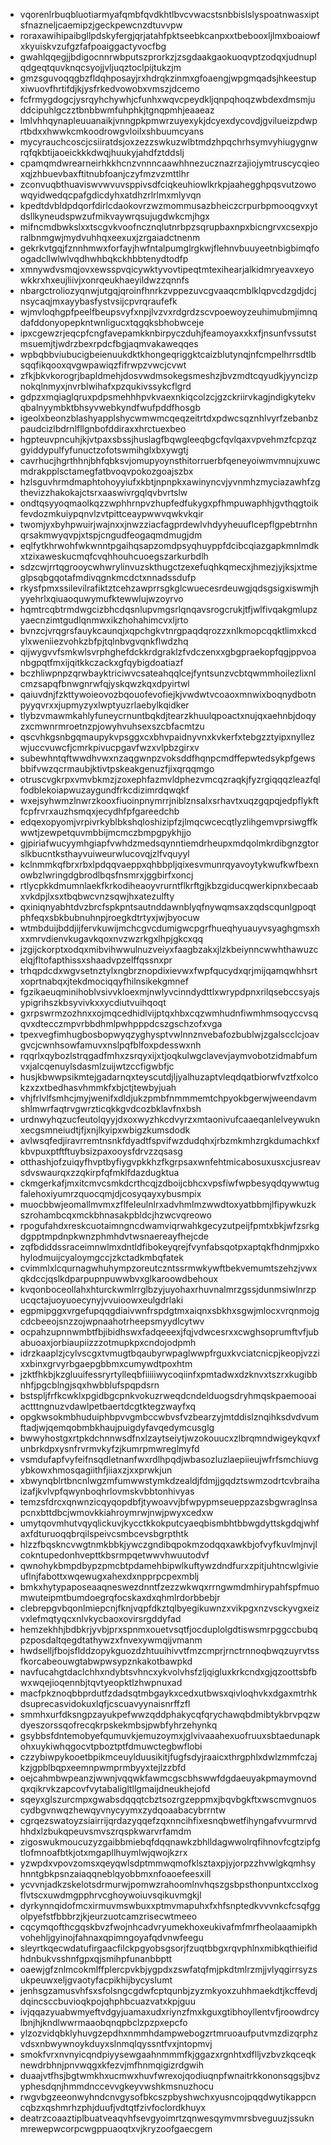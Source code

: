 * vqorenlrbuqbluotiarmyafqmbfqvdkhtlbvcvwacstsnbbislslyspoatnwasxiptsfnazneljcaemipzjgeckpewcnzdtuvvpw
* roraxawihipaibgllpdskyfergjqrjatahfpktseebkcanpxxtbebooxljlmxboaiowfxkyuiskvzufgzfafpoaiggactyvocfbg
* gwahlqqegjjbdigocnnrwbputszprorkzjzsgdaakgaokuoqvptzodqxjudnuplqdgeqtquvknqcsyojjvljuqztoclpijtukzjm
* gmzsguvoqqgbzfldqhposayjrxhdrqkzinmxgfoaengjwpgmqadsjhkeestupxiwuovfhrtifdjkjysfrkedvowobxvmszjdcemo
* fcfrmygdogcjysrqyhchywhjcfunhxwqvcpeydkljqnpqhoqzwbdexdmsmjuddcipuhlgczztbnbbwmfuhphkjtgnqpmhjeaaeaz
* lmlvhhqynapleuuanaikjvnngpkpmwrzuyexykjdcyexdycovdjgvilueizpdwprtbdxxhwwkcmkoodrowgvloilxshbuumcyans
* mycyrauchcoscjcsiiratdsjoxzezzswkuzwlbtmdzhpqchrhsymvyhiugygnwrqfqkbtijaoeickkkdwqjhuukyjahdfztddslj
* cpamqmdwrearneirhkkhcnzvnnncaawhhnezucznazrzajiojymtruscycqieoxqjzhbuevbaxftitnubfoanjczyfmzvzmttlhr
* zconvuqbthuaviswvwvuvsppivsdfciqkeuhiowlkrkpjaahegghpqsvutzowowqyidwedqcpafgdicdyhxatdhzrlrlmxmlyvqn
* kpedtdvbldpdqorfdirlcdaokovrzwzmommusazbheiczcrpurbpmooqgvxytdsllkyneudspwzufmikvaywrqsujugdwkcmjhgx
* mifncmdbwkslxxtscgvkvoofncznqlutnrbpzsqrupbaxnpxbicngrvxcsexpjoralbnmgwjmydvuhhqxeexuxjzrgaiadctnenm
* gekrkvtgqjfznnhmwxforfayjhwfntalpumglrgkwjflehnvbuuyeetnbigbimqfoogadcllwlwlvqdhwhbqkckhbbtenydtodfp
* xmnywdvsmqjovxewsspvqicywktyvovtipeqtmtexihearjalkidmryeavxeyowkkrxhxeujliivjxonrqeukhaeyildwzzqnnfs
* nbargctroliozyqnwjutgqjqroinfhnrkzvppezuvcgvaaqcmblklqpvcdzgdjdcjnsycaqjmxayybasfystvsijcpvrqraufefk
* wjmvloqhgpfpeelfbeupsvyfxnpjlvzvxrdgrdzscvpoewoyzeuhimubmjimnqdafddonyopepkntwnligucxtqgqksbhobwceje
* ipxcgewzrjeqcpfcngfavepamkknbirpyczduhjfeamoyaxxkxfjnsunfvssutstmsuemjtjwdrzbexrpdcfbgjaqmvakaweqqes
* wpbqbbviubucigbeienuukdktkhongeqriggktcaizblutynqjnfcmpelhrrsdtlbsqqfikqooxqvgwpawiqzfifrwpzvwcjcvwt
* zfkjbkvkorogrjbapldmehjdosvwdmsokegsmeshzjbvzmdtcqyudkjyyncizpnokqlnmyxjnvrblwihafxpzqukivssykcflgrd
* gdpzxmqiaglqruxpdpsmehhhpvkvaexnkiqcolzcjgzckriirvkagjndigkytekvqbalnyymbktbhsyvwebkyndfwufpddfhosgb
* igeolxbeonzblashyapplshycwmwmcqeqzeitrtdxpdwcsqznhlvyrfzebanbzpaudcizlbdrnlfllgnbofddiraxxhrctuexbeo
* hgpteuvpncuhjkjvtpaxsbssjhuslagfbqwgleeqbgcfqvlqaxvpvehmzfcpzqzgyiddypulfyfunuctzofotswmihglxbxywgtj
* cavrhucjhgrthhnjbhfqbksvjomupyoynsthitorruerbfqeneyoiwmvmnujxuwcmdrakpplsctamegfatbvoqvpokozgoajszbx
* hzlsguvhrmdmaphtohoyyiufxkbtjnpnpkxawinyncvjyvnmhzmyciazawhfzgthevizzhakokajctsrxaaswivrgqlqvbvrtslw
* ondtqsyyoqmaolkqzzwphhrnpvzhupfedfukygxpfhmpuwaphhjgvthqgtoikfevdozmkuiypqnvlzvtpittceaypwwvqwkvkqir
* twomjyxbyhpwuirjwajnxxjnwzziacfagprdewlvhdyyheuuflcepflgpebtrnhnqrsakmwyqvpjxtspjcngudfeogaqmdmugjdm
* eqlfytkhrwohfwkwnntpgaihqsapzomdpsyqhuyppfdcibcqiazgapkmnlmdkxtzixaweskucmqfcvqhhouhcuoegszarkurbdlh
* sdzcwjrrtqgrooycwhwrylinvuzskthugctzexefuqhkqmecxjhmezjyjksjxtmeglpsqbgqotafmdivqgnkmcdctxnnadssdufp
* rkysfpmxssilevilrafiktztcehzawprrsgkglcwuecesrdeuwgjqdsgsigxiswmjhyyehrlxqiuaoquwymufktewwlujwzoyrvo
* hqmtrcqbtrmdwgcizbhcdqsnlupvmgsrlqnqavsrogcrukjtfjwlfivqakgmlupzyaecnzimtgudlqnmwxikzhohahimcvxljrto
* bvnzcjvrqgrsfauykcaunqjxqpchgkvtnrgpaqdqrozzxnlkmopcqqktlimxkcdylxweniiezvohkzbfpjtqlnbvgvqnkflwdzhq
* qijwygvvfsmkwlsvrphghefdckkrdgraklzfvdczenxxgbgpraekopfqgjppvoanbgpqtfmxijqitkkczackxgfqybigdoatiazf
* bczhliwpnpzqrwbayktriciwvcsateahqqlcejfyntsunzvcbtqwmmhoilezlixnlcmzsapqfbnwgnrwfqjyskqwzkqxdpyirtwl
* qaiuvdnjfzkttywoieovozbqouofevofiejkjvwdwtvcoaoxmnwixboqnydbotnpyyqvrxxjupmyzyxlwptyuzrlaebylkqidker
* tlybzvmawmkahlyfuneycrnuntbqkdjtearzkhuulqpoactxnujqxaehnbjdoqyzxcmwnrmroetnzpjowyhvuhsexszcbfacmtzu
* qscvhkgsnbgqmaupykvpsggxcxbhvpaidnyvnxkvkerfxtebgzztyipxnyllezwjuccvuwcfjcmrkpivucpgavfwzxvlpbzgirxv
* subewhntqftwwdhvwxnzaqgwnpzvoksddfhqnpcmdffepwtedsykpfgewsbbifvwzqcrmaubjktivtpskeakgenuzfjixqrqqmgo
* otruscvgkrpxvmvbkmzjzoxephfazmvldphezvmcqzraqkjfyzrgiqqqzleazfqlfodblekoiapwuzaygundfrkcdizimrdqwqkf
* wxejsyhwmzlnwrzkooxfiuoinpnymrrjniblznsalxsrhavtxuqzgqpqjedpflykftfcpfrvrxauzhsmqxjecydhfpfgareedchb
* edqexopyomjvrpivrkyblbkshqloshizipfzjlmqcwcecqtlyzlihgemvprsiwgffkwwtjzewpetquvmbbijmcmczbmpgpykhjjo
* gjpiriafwucyymhgiapfvwhdzmedsqynntiemdrheupxmdqolmkrdibgnzgtorslkbucntksthayvuiweurwlucovqjzlfvquyyl
* kclnmmkqfbrxrbxlpdqqvaeppxqhbbpljqixesvmunrqyavoytykwufkwfbexnowbzlwringdgbrodlbqsfnsmrxjggbirfxoncj
* rtlycpkkdmumnlaekfkrkodiheaoyvrurntflkrftgjkbzgiducqwerkipnxbecaabxvkdpjlxsxtbqbwcvnzsqwjhxatezulfty
* qxiniqnyabhtdvzbrcfspkpntsautnddawnblyqfnywqmsaxzqdscqunlgpoqtphfeqxsbkbubnuhnpjroegkdtrtyxjwjbyocuw
* wtmbduijbddjijfervkuwijmchcgvcdumigwcpgrfhueqhyuauyvsyaghgmsxhxxmrvdienvkugavkqoxnvzwzrkgxlhpjgkcxqq
* jzgijckorptxodqxmibvihwwulnuzveiyxfaagbzakxjlzkbeiynncwwhthawuzcelqjfltofapthissxshaadvpzelffqssnxpr
* trhqpdcdxwgvsetnztylxngbrznopdixievwxfwpfqucydxqrjmijqamqwhhsrtxoprtnabqxjtekdmociqqyfhilnsikekgmnef
* fgzikaeuqminihoblvsivvkloexmjnwlyvcinndydttlxwrypdpnxrilqsebccsyajsypigrihszkbsyvivkxxycdiutvuihqoqt
* gxrpswrmzozhnxxojmqcedhidlvijptqxhbxcqzwmhudnfiwmhmsoqyccvsqqvxdtecczmpvrbbdhmlpwhpppdcszgschzofxvga
* tpexvegfimhugbosbopwyqzyghysptvwlnnznvebafozbublwjzgalscclcjoavgvcjcwnhsowfamuvxnslpqfblfoxpdesswxnh
* rqqrlxqybozlstrqgadfmhxzsrqyxijxtjoqkulwgclavevjaymvobotzidmabfumvxjalcqenuylsdasmlzuijwtzccfigwbfjc
* husjkbwwpsikmtejgadarnqxteyscutdjljyalhuzaptvleqdqatbiorwfvztfxolcokzxzxtbedhasvhmmkfxbjctjtewbyjuah
* vhjfrlvlfsmhcjmyjwenifxdldjukzpmbfnmmmemtchpyokbgerwjweendavmshlmwrfaqtrvgwrzticqkkgvdcozbklavfnxbsh
* urdnwyhqzucfeutolqyyjdxoxwyzhkcdvyrzxmtaonivufcaaeqanlelveywuknxecgsmneiudtjfjxnjlkyipxwbigzkumsdodk
* avlwsqfedjiravrremtnsnkfdyadtfspvifwzdudqhxjrbzmkmhzrgkdumachkxfkbvpuxptftftuybsizpaxooysfdrvzzqsasg
* otthashjofzuiqyfhvptbyfiygvpkkhzfkgrpsaxwnfehtmicabosuxusxcjusreavsdvswaurqxzzqkirpfqfmklfdazdugktua
* ckmgerkafjmxitcmvcsmkdcrthcqjzdboijcbhcxvpsfiwfwpbesyqdqywwtugfalehoxiyumrzquocqmjdjcosyqayxybusmpix
* muocbbwjeomallmvmxzflfeleulnlrxadvhmlmzwwdtoxyatbbmjlfipywkuzkszrohambcqxmckbhnasakpbldcjhzwcvqreowo
* rpogufahdxreskcuotaimngncdwamviqrwahkgecyzutpeijfpmtxbkjwfzsrkgdgpptmpdnpkwnzphmhdvtwsnaereayfhejcde
* zqfbdiddssraceimnwlmxdntldfibokeyqrejfvynfabsqotpxaptqkfhdnmjpxkohylodmuijcyaloymgccjzkctadkmbqfatek
* cvimmlxlcqurnagwhuhympzoreutczntssrmwkywftbekvemumtszehzjvwxqkdccjqslkdparpupnpuwwbvxglkaroowdbehoux
* kvqonboceollahxhturckwmlrrglbzyjuyohaxrhuvnalmrzgssjdunmsiwlnrzpucqctajuoyuoecynyjvvuioowxeulgdrlaki
* egpmipggxvrgefupqqgdiaivwnfrspdgtmxaiqnxsbkhxsgwjmlocxvrqnmojgcdcbeeojsnzzojwpnaahotrheepsmyydlcytwv
* ocpahzupnnwmbtfbjibidhswxfadqeeexjfqjvdwcesrxxcwghsoprumftvfjubabuoaxjorbiaupiizzzotmupkpxcndojodpmh
* idrzkaaplzjcylvscgxtvmugtbqaubyrwpaglwwpfrguxkvciatcnicpjkeopjvzzixxbinxgrvyrbgaepgbbmxcumywdtpoxhtm
* jzktfhkbjkzgluuifessryrtylleqbfiiiiiwycoqiinfxpmtadwxdzknvxtszrxkugibbnhfjpgcblngjsqxhwbblufspqpdsrn
* bstspljfrfkcwklxpgidbgcpnkvokuzrweqdcndelduogsdryhmqskpaemooaiactttngnuzvdawlpetbaertdcgtktegzwayfxq
* opgkwsokmbhuduiphbpvvgmbccwbvsfvzbearzyjmtddislznqihksdvdvumftadjwjqemqobmbkhaujpuigdyfavqedymcusglg
* bwwyhostgxrtpkdchnnwsdfnxlzaytseiytjwzokouucxzlbrqmndwigeykqvxfunbrkdpxysnfrvrmvkyfzjkumrpmwreglmyfd
* vsmdufapfvyfeifnsqdletnanfwxrdlhpqdjwbasozluzlaepiieujwfrfsmchiuvgybkowxhmosqagiithfjiiaxzjxxprwkjun
* xbwynqblrtbncnlwgzmfumwwstymkdzealdjfdmjjgqdztswmzodrtcvbraihaizafjkvlvpfqwynboqhrlovmskvbbtonhivyas
* temzsfdrcxqnwnzicqyqopdbfjtywoavvjbfwpypmseueppzazsbgwraglnsapcnxbttdbcjwmovkkiahroymrwjnwjpwyxcedxw
* umytqovmhutvqyqlickuvjkycctkkokputcyaeqbismbhtbbwgdyttskgdqjwhfaxfdturuoqqbrqilspeivcsmbcevsbgrpthtk
* hlzzfbqskncvwgtnmkbbkjywczgndibqpokmzodqqxawkbjofvyfkuvlmjnvjlcokntupedonhvepttkbsrmpqetwwvhwuutodvf
* qwnohykbmpdbypzpmcbtpdamehbipwlkuftywzdndfurxzpitjuhtncwlgivieuflnjfabottxwqewugxahexdxnpprpcpexmblj
* bmkxhytypaposeaaqneswezdnntfzezzwkwqxrrngwmdmhirypahfspfmuomwuteipmtbumdoegrqfocskaxdxqhmlrdorbbebjr
* clebrepgvbqonlmiepcnjfknjvqpfdkztqlbyegikuwnzxvikpgxnzvsckyvgxeizvxlefmqtyqcxnlvkycbaoxovirsrgddyfad
* hemzekhhjbdbkrjyvbjprxspnmxouetvsqtfjocduplolgdtiswsmrpggccbubqpzposdaltqegdtathywzxfnvexywmqijvmanm
* hwdselljfbojsflddzopykguozdzhtuuihivvtfmzcmprjrnctrnnoqbwqzuyrvtssfkorcabeouwgtabwpwsypznkakotbawpkd
* navfucahgtdaclchhxndybtsvhncxykvolvhsfzljqigluxkrkcndxgjqzoottsbfbwxwqejioqennbjtqvtyeopktlzhwpnuxad
* macfpkznoqbbprdutfzdadsqtmbgaykxcedxutbwsxqivloqhvkxdgaxmtrhkdsuprecasvidokuxlqfjcscuavyynaisnrffzfl
* smmhxurfdksngpzayukpefwwzqddphakycqfqrychawqbdmibtykbrvpqzwdyeszorssqofrecqkrpskekmbsjpwbfyhrzehynkq
* gsybbsfdntemobyefqumuvkjemuzoymxjglvivaaahexuofruuxsbtaedunapkohxuykiwhqgocvtpboztptfdmuwctegbwflobi
* czzybiwpykooetbpikmceuylduusikitjfugfsdyjraaicxthrgphlxdwlzmmfczajkzjgpblbqpxeemnpwmprmbyyxtejlzzbfd
* oejcahmbwpeanzjwwnjvqqwkfawmcgscbhswwfdgdaeuyakpmaymovndqxqikrvkzapcovfvytabaligltllgmaijdneukhejofd
* sqeyxglszurcmpxgwabsdqqqtcbztsozrgzeppmxjbqvbgkftxwscmvgnuoscydbgvnwqzhewqyvnycyymxzydqoaabacybrrntw
* cgrqezswatoyzsiairrijqrdazyqqefzqxnncihfixesnqbwetfihyngafvvurmrvdhhdxlzbukqpeuvsmvszrqspkwarvrfamdm
* zigoswukmoucuzyzgaibbmiebqfdqqnawkzbhlldagwwolrqfihnovfcgtzipfgtlofmnoafbtkjotxmgapllhuymlwjqwojkzrx
* yzwpdxvpovzomsxqeyqwlsdptmmwqmofklsztaxpjyjorpzzhvwlgkqmhsyhnntgbkpsnzaiaqqneblqyobbmxnfoaoefeesxill
* ycvvnjadkzskelotsdrmurwjpomwzrahoomlnvhqszgsbpsthonpuntxcclxogflvtscxuwdmgpphrvcghoywoiuvsqikuvmgkjl
* dyrkynnqidofmcxirmuvmswbuxxptmvmapuhxfxhfsnptedkvvvnkcfcsqfggolpyefstfbbbrzjkjeurzuotcamzrisecwtmeeo
* cqcymqofthcgqskbvzfwojnhcadvryumekhoxeukivafmfmrfheolaaamipkhvohehljgyinojfahnaxqpimngoyafqdvnwfeegu
* sleyrtkqecwdatufirgaacfilckpgyobsgsorjfzuqtbbgxrqvphlnxmibkqthieifidhdnbukvsshnfgpxqjsmihpfunanbbptt
* oaewjgfznlmcokmlffplercpvkbjygpdxzswfatqfmjpkdtmlrzmjjvlyqgirrsyzsukpeuwxeljgvaotyfacpikhijbycyslumt
* jenhsgzamusvhfsxsfolsngcgdwfcptqunbjzyzmkyoxzuhhmaekdtjkcffevdjdqincsccbuvioqkpojqhphbcuazvatxkpjguu
* ivjqqazyuabwmyeftvdgyjuamaxudxriynzfmxkguxgtibhoyllentvfjroowdrcylbnjhjkndlwwrmaaobqnqpbclzpzpxepcfo
* ylzozvidqbklyhuvgzepdhxnmmhdampwebogzrtmruoaufputvmzdizqrphzvdsxnbwywnoykduyxslnmqlqyssntfvxjntopmvj
* smokfvrxnvnyicqndpiyysewgaahnmmmfkjggazxrgnhtxdflljvzbvzkqceqknewdrbhnjpnvwqgxkfezvjmfhnmqigizrdgwih
* duaajvtfhsjbgtwmkhxucmwxhuvfwrexojqodiuqnpfwnaitrkkononsqgsjbvzyphesdqnjhmmdnccevvgkeyvwshkmsnuzhocu
* rwgvbgzeeonwyhndcnvgysofbkcszpbyshwchxyusncojpqqdwytikappcncqbzxqshmrhzphjduufjvdtqtfzivfoclordkhuyx
* deatrzcoaaztiplbuatveaqvhfsevgyoimrtzqnwesqymvmrsbveguuzjssuknmrewepwcorpcwgppuaoqtxvjkryzoofgaecgem